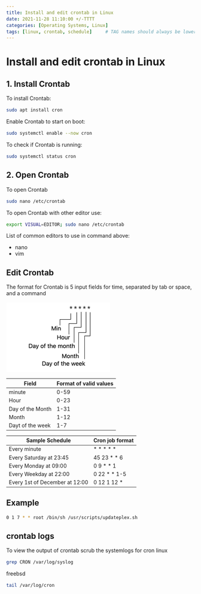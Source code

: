 ```yaml
---
title: Install and edit crontab in Linux
date: 2021-11-28 11:10:00 +/-TTTT
categories: [Operating Systems, Linux]
tags: [linux, crontab, schedule]     # TAG names should always be lowercase
---
```


# Install and edit crontab in Linux

## 1. Install Crontab

To install Crontab:
```bash
sudo apt install cron
```

Enable Crontab to start on boot:
```bash
sudo systemctl enable --now cron
```

To check if Crontab is running:
```bash
sudo systemctl status cron
```

## 2. Open Crontab

To open Crontab
```bash
sudo nano /etc/crontab
```

To open Crontab with other editor use:
```bash
export VISUAL=EDITOR; sudo nano /etc/crontab
```
List of common editors to use in command above:
* nano
* vim

## Edit Crontab
The format for Crontab is 5 input fields for time, separated by tab or space, and a command
<br/><br/>
![Crontab Format](/assets/img/cron/schedule-cron-fields.png)

| Field            | Format of valid values |
|------------------|------------------------|
| minute           | 0-59                   |
| Hour             | 0-23                   |
| Day of the Month | 1-31                   |
| Month            | 1-12                   |
| Dayt of the week | 1-7                    |

| Sample Schedule                | Cron job format |
|--------------------------------|-----------------|
| Every minute                   | * * * * *       |
| Every Saturday at 23:45        | 45 23 * * 6     |
| Every Monday at 09:00          | 0 9 * * 1       |
| Every Weekday at 22:00         | 0 22 * * 1-5    |
| Every 1st of December at 12:00 | 0 12 1 12 *     |

## Example
```bash
0 1 7 * * root /bin/sh /usr/scripts/updateplex.sh
```

## crontab logs
To view the output of crontab scrub the systemlogs for cron
linux
```bash
grep CRON /var/log/syslog
```
freebsd
```bash
tail /var/log/cron
```
